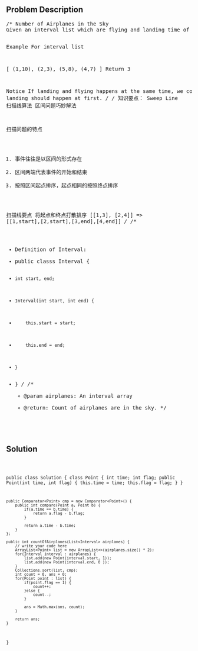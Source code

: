 <!--
<style>
  body { font-family: Arial, sans-serif; }
  .container {{ max-width: 100%; margin: 0 auto; padding: 10px; }}
  .comment-block { max-width: 30%; background-color: #f9f9f9; padding: 10px; border-left: 5px solid #ccc; overflow-wrap: break-word; white-space: pre-wrap; }
  .code-block { background-color: #f4f4f4; padding: 10px; border: 1px solid #ddd; overflow-wrap: break-word; white-space: pre-wrap; }
</style>
-->

<div class='container'>
<h2>Problem Description</h2>
<div class='comment-block'>
<pre>
/* Number of Airplanes in the Sky
Given an interval list which are flying and landing time of the flight. How many airplanes are on the sky at most?

Example
For interval list

[
  (1,10),
  (2,3),
  (5,8),
  (4,7)
]
Return 3

Notice
If landing and flying happens at the same time, we consider landing should happen at first.
*/
/* 知识要点：
Sweep Line
扫描线算法 区间问题巧妙解法

扫描问题的特点
1. 事件往往是以区间的形式存在
2. 区间两端代表事件的开始和结束
3. 按照区间起点排序，起点相同的按照终点排序

扫描线要点
将起点和终点打散排序
[[1,3], [2,4]] => [[1,start],[2,start],[3,end],[4,end]]
*/
/**
 * Definition of Interval:
 * public classs Interval {
 *     int start, end;
 *     Interval(int start, int end) {
 *         this.start = start;
 *         this.end = end;
 *     }
 * }
 */
    /**
     * @param airplanes: An interval array
     * @return: Count of airplanes are in the sky.
     */
</pre>
</div>

<h2>Solution</h2>
<div class='code-block'>
<pre><code class='language-java'>



public class Solution {
    class Point {
        int time;
        int flag;
        public Point(int time, int flag) {
            this.time = time;
            this.flag = flag;
        }
    }
    
    public Comparator<Point> cmp = new Comparator<Point>() {
        public int compare(Point a, Point b) {
            if(a.time == b.time) {
                return a.flag - b.flag;
            }
            
            return a.time - b.time;
        }
    };
    
    public int countOfAirplanes(List<Interval> airplanes) {
        // write your code here
        ArrayList<Point> list = new ArrayList<>(airplanes.size() * 2);
        for(Interval interval : airplanes) {
            list.add(new Point(interval.start, 1));
            list.add(new Point(interval.end, 0 ));
        }
        Collections.sort(list, cmp);
        int count = 0, ans = 0;
        for(Point point : list) {
            if(point.flag == 1) {
                count++;
            }else {
                count--;
            }
            
            ans = Math.max(ans, count);
        }
        
        return ans;
    }
}</code></pre>
</div>
</div>
